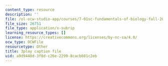 ```yaml
---
content_type: resource
description: ''
file: /ol-ocw-studio-app/courses/7-01sc-fundamentals-of-biology-fall-2011/a9d9448d3f8dc26e22998cacb601c2eb_ojrj-UVh9N4.srt
file_size: 26751
file_type: application/x-subrip
learning_resource_types: []
license: https://creativecommons.org/licenses/by-nc-sa/4.0/
ocw_type: OCWFile
resourcetype: Other
title: 3play caption file
uid: a9d9448d-3f8d-c26e-2299-8cacb601c2eb
---
```

